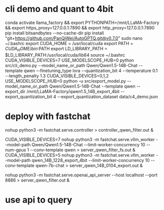 # cli demo and quant to 4bit
conda activate llama_factory && export PYTHONPATH=/mnt/LLaMA-Factory && export https_proxy=127.0.0.1:7890 && export http_proxy=127.0.0.1:7890
pip install bitsandbytes --no-cache-dir
pip install "git+https://github.com/PanQiWei/AutoGPTQ.git@v0.7.0"
sudo nano ~/.bashrc
export CUDA_HOME = /usr/local/cuda
export PATH = $CUDA_HOME/bin:$PATH
export LD_LIBRARY_PATH = $LD_LIBRARY_PATH:/usr/local/cuda/lib64
source ~/.bashrc
CUDA_VISIBLE_DEVICES=7 USE_MODELSCOPE_HUB=0 python src/cli_demo.py --model_name_or_path Qwen/Qwen1.5-14B-Chat --template qwen --finetuning_type lora  --quantization_bit 4 --temperature 0.1 --length_penalty 1.3
CUDA_VISIBLE_DEVICES=0,1,2 USE_MODELSCOPE_HUB=0 python -u src/export_model.py --model_name_or_path Qwen/Qwen1.5-14B-Chat --template qwen --export_dir /mnt/LLaMA-Factory/qwen1.5_14B_export_4bit --export_quantization_bit 4 --export_quantization_dataset data/c4_demo.json


# deploy with fastchat
nohup python3 -m fastchat.serve.controller > controller_qwen_filter.out &

CUDA_VISIBLE_DEVICES=7 nohup python3 -m fastchat.serve.vllm_worker --model-path Qwen/Qwen1.5-14B-Chat --limit-worker-concurrency 10 --num-gpus 1 --conv-template qwen > server_qwen_filter_fs.out &
CUDA_VISIBLE_DEVICES=5 nohup python3 -m fastchat.serve.vllm_worker --model-path qwen_14B_1228_export_4bit --limit-worker-concurrency 10 --conv-template qwen-7b-chat > server_qwen_14B_0104_export.out & 

nohup python3 -m fastchat.serve.openai_api_server --host localhost --port 8886 > server_qwen_filter.out &

# use api to query
